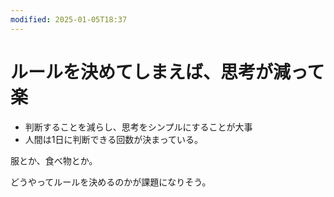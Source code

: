 ```yaml
---
modified: 2025-01-05T18:37
---
```

# ルールを決めてしまえば、思考が減って楽

- 判断することを減らし、思考をシンプルにすることが大事
- 人間は1日に判断できる回数が決まっている。

服とか、食べ物とか。

どうやってルールを決めるのかが課題になりそう。